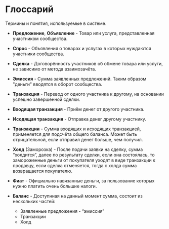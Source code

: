 Глоссарий
=========

Термины и понятия, используемые в системе.

* **Предложение**, **Объявление** - Товар или услуга, представленная участником сообщества.

* **Спрос** - Объявления о товарах и услугах в которых нуждаются участники сообщества. 

* **Сделка** - Договорённость участников об обмене товара или услуги, не зависимо от метода взаимозачёта.

* **Эмиссия** - Сумма заявленных предложений. Таким образом "деньги" вводятся в оборот сообщества.

* **Транзакция** - Перевод от одного участника к другому, на основании успешно завершенной сделки.

* **Входящая транзакция** - Приём денег от другого участника.

* **Исодящая транзакция** - Отправка денег другому участнику.

* **Транзакции** - Сумма входящих и исходящих транзакцией, применяется для подсчёта общего баланса. Может быть отрицательной, если отправил денег больше, чем получил.

* **Холд** (Заморозка) - После подачи заявки на сделку, сумма “холдится”, далее по результату сделки, если она состоялась, то замороженные деньги от покупателя уходят в виде транзакции к продавцу, если сделка отменяется, тогда с холда сумма возвращается покупателю.

* **Фиат** - Официально навязанные деньги, за пользование которых нужно платить очень большие налоги.

* **Баланс** - Доступнная на данный момент сумма, состоит из нескольких частей:
  - Заявленные предложения - “эмиссия”
  - Транзакции 
  - Холд
